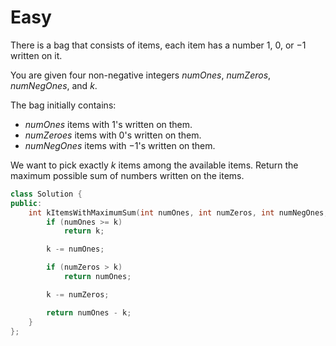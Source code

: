 # Easy

There is a bag that consists of items, each item has a number $1$, $0$, or $-1$ written on it.

You are given four non-negative integers $numOnes$, $numZeros$, $numNegOnes$, and $k$.

The bag initially contains:

- $numOnes$ items with $1$'s written on them.
- $numZeroes$ items with $0$'s written on them.
- $numNegOnes$ items with $-1$'s written on them.

We want to pick exactly $k$ items among the available items. Return the maximum possible sum of numbers written on the items.

```cpp
class Solution {
public:
    int kItemsWithMaximumSum(int numOnes, int numZeros, int numNegOnes, int k) {
        if (numOnes >= k)
            return k;

        k -= numOnes;

        if (numZeros > k)
            return numOnes;

        k -= numZeros;

        return numOnes - k;
    }
};
```
